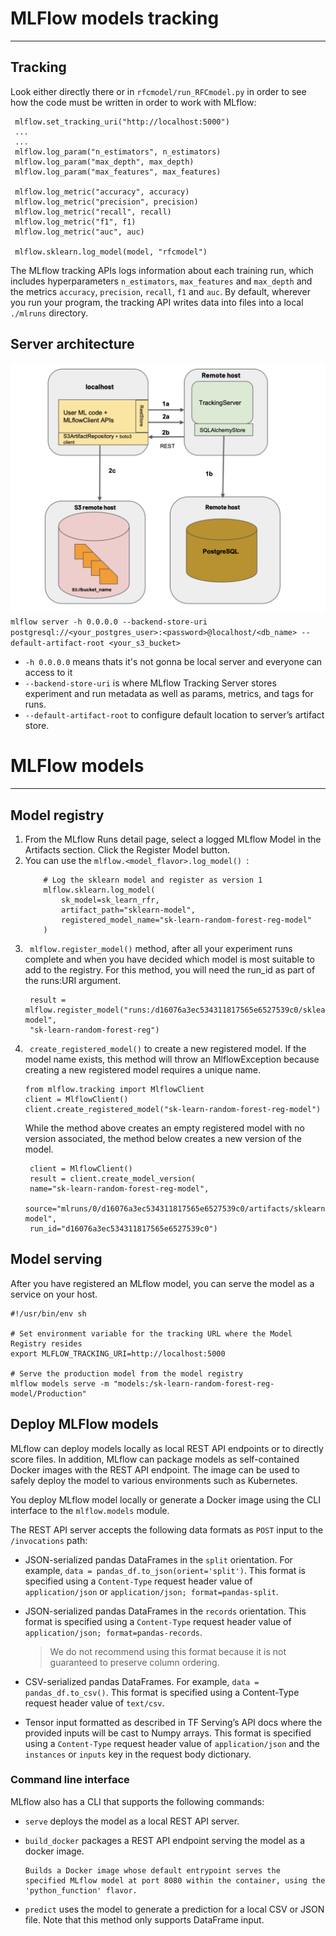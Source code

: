 # MLFlow models tracking

----------------------------------

## Tracking
Look either directly there or in `rfcmodel/run_RFCmodel.py` in order to see how the code must be written in order to work with MLflow:
   ```
    mlflow.set_tracking_uri("http://localhost:5000") 
    ...
    ...
    mlflow.log_param("n_estimators", n_estimators)
    mlflow.log_param("max_depth", max_depth)
    mlflow.log_param("max_features", max_features)

    mlflow.log_metric("accuracy", accuracy)
    mlflow.log_metric("precision", precision)
    mlflow.log_metric("recall", recall)
    mlflow.log_metric("f1", f1)
    mlflow.log_metric("auc", auc)

    mlflow.sklearn.log_model(model, "rfcmodel")
```
The MLflow tracking APIs logs information about each training run, which includes hyperparameters `n_estimators`, `max_features` and `max_depth` and the metrics `accuracy`, `precision`, `recall`, `f1` and `auc`.
By default, wherever you run your program, the tracking API writes data into files into a local `./mlruns` directory.
## Server architecture
![](img/example4.png)
`mlflow server -h 0.0.0.0 --backend-store-uri postgresql://<your_postgres_user>:<password>@localhost/<db_name> --default-artifact-root <your_s3_bucket>`
* `-h 0.0.0.0` means thats it's not gonna be local server and everyone can access to it
* `--backend-store-uri` is where MLflow Tracking Server stores experiment and run metadata as well as params, metrics, and tags for runs.
* `--default-artifact-root` to configure default location to server’s artifact store. 




# MLFlow models

----------------------------------

## Model registry
1. From the MLflow Runs detail page, select a logged MLflow Model in the Artifacts section. 
    Click the Register Model button. 
2. You can use the `mlflow.<model_flavor>.log_model() `:
    ``` 
        # Log the sklearn model and register as version 1
        mlflow.sklearn.log_model(
            sk_model=sk_learn_rfr,
            artifact_path="sklearn-model",
            registered_model_name="sk-learn-random-forest-reg-model"
        )
    ```
3. ` mlflow.register_model()` method, after all your experiment runs complete and when you have decided which model is most suitable to add to the registry. For this method, you will need the run_id as part of the runs:URI argument.
   ``` 
    result = mlflow.register_model("runs:/d16076a3ec534311817565e6527539c0/sklearn-model",
    "sk-learn-random-forest-reg") 
   ```
4. ` create_registered_model()`  to create a new registered model. If the model name exists, this method will throw an MlflowException because creating a new registered model requires a unique name.
    ``` 
    from mlflow.tracking import MlflowClient
    client = MlflowClient()
    client.create_registered_model("sk-learn-random-forest-reg-model")
   ```
   While the method above creates an empty registered model with no version associated, the method below creates a new version of the model.
   ```
    client = MlflowClient()
    result = client.create_model_version(
    name="sk-learn-random-forest-reg-model",
    source="mlruns/0/d16076a3ec534311817565e6527539c0/artifacts/sklearn-model",
    run_id="d16076a3ec534311817565e6527539c0")

    ```
## Model serving
After you have registered an MLflow model, you can serve the model as a service on your host.
``` 
#!/usr/bin/env sh

# Set environment variable for the tracking URL where the Model Registry resides
export MLFLOW_TRACKING_URI=http://localhost:5000

# Serve the production model from the model registry
mlflow models serve -m "models:/sk-learn-random-forest-reg-model/Production"
```
## Deploy MLFlow models
MLflow can deploy models locally as local REST API endpoints or to directly score files. In addition, MLflow can package models as self-contained Docker images with the REST API endpoint. The image can be used to safely deploy the model to various environments such as Kubernetes.

You deploy MLflow model locally or generate a Docker image using the CLI interface to the `mlflow.models` module.

The REST API server accepts the following data formats as `POST` input to the `/invocations` path:

* JSON-serialized pandas DataFrames in the `split` orientation. For example, `data = pandas_df.to_json(orient='split')`. This format is specified using a `Content-Type` request header value of `application/json` or `application/json; format=pandas-split`.

* JSON-serialized pandas DataFrames in the `records` orientation. This format is specified using a `Content-Type` request header value of `application/json; format=pandas-records`.

    >We do not recommend using this format because it is not guaranteed to preserve column ordering. 

* CSV-serialized pandas DataFrames. For example, `data = pandas_df.to_csv()`. This format is specified using a Content-Type request header value of `text/csv`.

* Tensor input formatted as described in TF Serving’s API docs where the provided inputs will be cast to Numpy arrays. This format is specified using a `Content-Type` request header value of `application/json` and the `instances` or `inputs` key in the request body dictionary.

### Command line interface
MLflow also has a CLI that supports the following commands:

* `serve` deploys the model as a local REST API server.

* `build_docker` packages a REST API endpoint serving the model as a docker image.
  ``` 
  Builds a Docker image whose default entrypoint serves the
  specified MLflow model at port 8080 within the container, using the
  'python_function' flavor.
    ```

* `predict` uses the model to generate a prediction for a local CSV or JSON file. Note that this method only supports DataFrame input.


